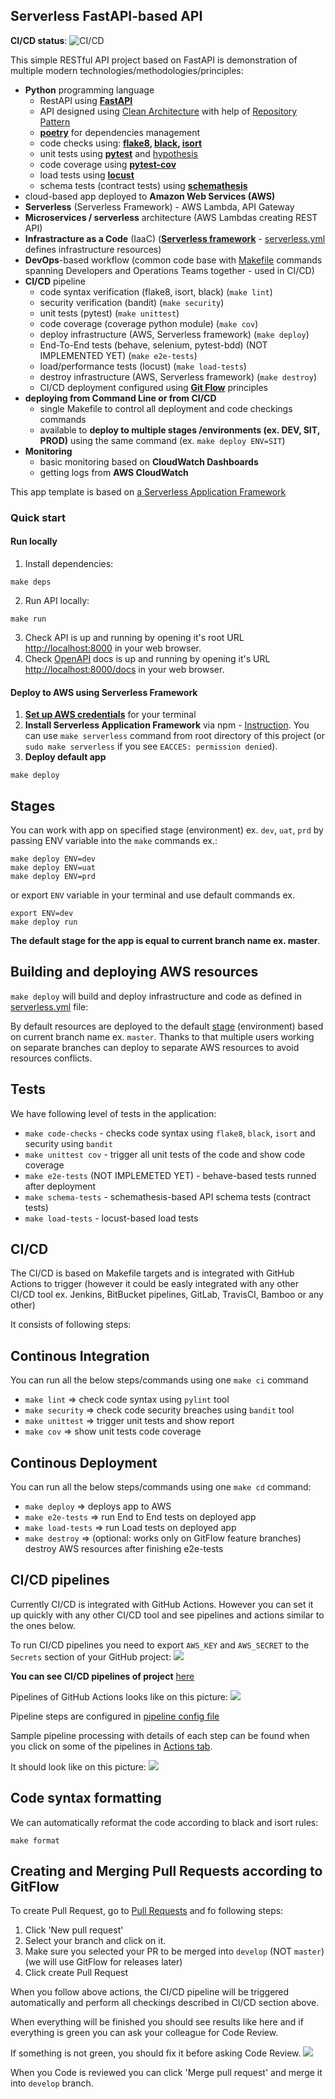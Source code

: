 ## Serverless FastAPI-based API

**CI/CD status**:
![CI/CD](https://github.com/DamZiobro/serverless-fastapi/workflows/CI/CD/badge.svg)

This simple RESTful API project based on FastAPI is demonstration of multiple modern technologies/methodologies/principles:

  * **Python** programming language
    * RestAPI using [**FastAPI**](https://fastapi.tiangolo.com/lo/)
    * API designed using [Clean Architecture](https://www.freecodecamp.org/news/a-quick-introduction-to-clean-architecture-990c014448d2/) with help of [Repository Pattern](https://hackernoon.com/adopting-the-repository-pattern-for-enhanced-backend-development-with-fastapi)
    * [**poetry**](https://python-poetry.org/) for dependencies management
    * code checks using: **[flake8](https://flake8.pycqa.org/en/latest/), [black](https://pypi.org/project/black/), [isort](https://pycqa.github.io/isort/)**
    * unit tests using [**pytest**](https://docs.pytest.org/en/7.3.x/) and [hypothesis](https://hypothesis.readthedocs.io/en/latest/details.html)
    * code coverage using [**pytest-cov**](https://pypi.org/project/pytest-cov/)
    * load tests using [**locust**](https://locust.io/)
    * schema tests (contract tests) using [**schemathesis**](https://github.com/schemathesis/schemathesis)
  * cloud-based app deployed to **Amazon Web Services (AWS)**
  * **Serverless** (Serverless Framework) - AWS Lambda, API Gateway
  * **Microservices / serverless** architecture (AWS Lambdas creating REST API)
  * **Infrastracture as a Code** (IaaC) ([**Serverless framework**](https://www.serverless.com/framework/docs/getting-started) - [serverless.yml](serverless.yml) defines infrastructure resources)
  * **DevOps**-based workflow (common code base with [Makefile](Makefile) commands spanning Developers and Operations Teams together - used in CI/CD)
  * **CI/CD** pipeline
    * code syntax verification (flake8, isort, black) (`make lint`)
    * security verification (bandit) (`make security`)
    * unit tests (pytest) (`make unittest`)
    * code coverage (coverage python module)  (`make cov`)
    * deploy infrastructure (AWS, Serverless framework)  (`make deploy`)
    * End-To-End tests (behave, selenium, pytest-bdd) (NOT IMPLEMENTED YET) (`make e2e-tests`)
    * load/performance tests (locust) (`make load-tests`)
    * destroy infrastructure (AWS, Serverless framework)  (`make destroy`)
    * CI/CD deployment configured using [**Git Flow**](https://www.atlassian.com/git/tutorials/comparing-workflows/gitflow-workflow) principles
  * **deploying from Command Line or from CI/CD** 
    * single Makefile to control all deployment and code checkings commands
    * available to **deploy to multiple stages /environments (ex. DEV, SIT, PROD)** using the same command (ex. `make deploy ENV=SIT`)
  * **Monitoring**
    * basic monitoring based on **CloudWatch Dashboards**
    * getting logs from **AWS CloudWatch**

This app template is based on [a Serverless Application Framework](https://www.serverless.com/)



### Quick start

#### Run locally

1. Install dependencies:
```
make deps
```
2. Run API locally:
```
make run
```
3. Check API is up and running by opening it's root URL [http://localhost:8000](http://localhost:8000) in your web browser.
4. Check [OpenAPI](https://swagger.io/specification/) docs is up and running by opening it's URL [http://localhost:8000/docs](http://localhost:8000/docs) in your web browser.

#### Deploy to AWS using Serverless Framework

1. [**Set up AWS credentials**](https://docs.aws.amazon.com/cli/latest/userguide/cli-chap-configure.html) for your terminal
2. **Install Serverless Application Framework** via npm - [Instruction](https://www.serverless.com/framework/docs/getting-started#via-npm). You can use `make serverless` command from root directory of this project (or `sudo make serverless` if you see `EACCES: permission denied`).
3. **Deploy default app**
```
make deploy
```

Stages
----
You can work with app on specified stage (environment) ex. `dev`, `uat`, `prd` by passing ENV variable into the
`make` commands ex.:
```
make deploy ENV=dev
make deploy ENV=uat
make deploy ENV=prd 
```
or export `ENV` variable in your terminal and use default commands ex.
```
export ENV=dev
make deploy run
```

**The default stage for the app is equal to current branch name ex. master**. 

Building and deploying AWS resources
----
`make deploy` will build and deploy infrastructure and code as defined in [serverless.yml](serverless.yml) file:

By default resources are deployed to the default
[stage](https://serverless-stack.com/chapters/stages-in-serverless-framework.html)
(environment) based on current branch name ex. `master`. Thanks to that multiple users working on separate branches can deploy to
separate AWS resources to avoid resources conflicts.

Tests
----
We have following level of tests in the application:
- `make code-checks` - checks code syntax using `flake8`, `black`, `isort` and security using `bandit` 
- `make unittest cov` - trigger all unit tests of the code and show code coverage
- `make e2e-tests` (NOT IMPLEMETED YET) - behave-based tests runned after deployment
- `make schema-tests` - schemathesis-based API schema tests (contract tests)
- `make load-tests` - locust-based load tests

CI/CD
----
The CI/CD is based on Makefile targets and is integrated with GitHub Actions to
trigger (however it could be easly integrated with any other CI/CD tool ex. 
Jenkins, BitBucket pipelines, GitLab, TravisCI, Bamboo or any other)

It consists of following steps:

Continous Integration
--------
You can run all the below steps/commands using one `make ci` command
- `make lint` => check code syntax using `pylint` tool
- `make security` => check code security breaches using `bandit` tool
- `make unittest` => trigger unit tests and show report
- `make cov` => show unit tests code coverage

Continous Deployment
--------
You can run all the below steps/commands using one `make cd` command:
- `make deploy` => deploys app to AWS
- `make e2e-tests` => run End to End tests on deployed app
- `make load-tests` => run Load tests on deployed app
- `make destroy` => (optional: works only on GitFlow feature branches) destroy AWS
  resources after finishing e2e-tests


CI/CD pipelines
--------
Currently CI/CD is integrated with GitHub Actions. However you can set it up
quickly with any other CI/CD tool and see pipelines and actions similar to the
ones below.

To run CI/CD pipelines you need to export `AWS_KEY` and `AWS_SECRET` to the
`Secrets` section of your GitHub project:
![](docs/pipelines-secrets-setup.png)

**You can see CI/CD pipelines of project** [here](https://github.com/DamZiobro/serverless-aws-lambda-sqs-app/actions)

Pipelines of GitHub Actions looks like on this picture:
![](docs/pipelines.png)

Pipeline steps are configured in [pipeline config file](.github/workflows/cicd.yml)

Sample pipeline processing with details of each step can be found when you
click on some of the pipelines in [Actions tab](https://github.com/DamZiobro/serverless-aws-lambda-sqs-app/actions).

It should look like on this picture:
![](docs/pipeline-details.png)


Code syntax formatting
----
We can automatically reformat the code according to black and isort rules:
```
make format
```

Creating and Merging Pull Requests according to GitFlow
--------

To create Pull Request, go to [Pull Requests](https://github.com/DamZiobro/serverless-aws-lambda-sqs-app/pulls) and
fo following steps: 
1. Click 'New pull request'
2. Select your branch and click on it.
3. Make sure you selected your PR to be merged into `develop` (NOT `master`)
   (we will use GitFlow for releases later)
4. Click create Pull Request

When you follow above actions, the CI/CD pipeline will be triggered automatically and perform all checkings described in CI/CD section above.

When everything will be finished you should see results like here and if
everything is green you can ask your colleague for Code Review. 

If something is not green, you should fix it before asking Code Review.
![](docs/pipeline-checkings.png)

When you Code is reviewed you can click 'Merge pull request' and merge it into
`develop` branch.
